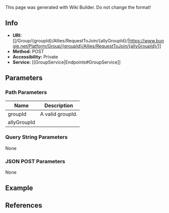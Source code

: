 <span class="wiki-builder">This page was generated with Wiki Builder. Do not change the format!</span>

## Info

* **URI:** [[/Group/{groupId}/Allies/RequestToJoin/{allyGroupId}/|https://www.bungie.net/Platform/Group/{groupId}/Allies/RequestToJoin/{allyGroupId}/]]
* **Method:** POST
* **Accessibility:** Private
* **Service:** [[GroupService|Endpoints#GroupService]]

## Parameters
### Path Parameters
Name | Description
---- | -----------
groupId | A valid groupId.
allyGroupId | 

### Query String Parameters
None

### JSON POST Parameters
None

## Example


## References
